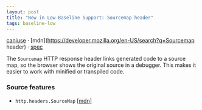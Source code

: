```yaml
---
layout: post
title: "New in Low Baseline Support: Sourcemap header"
tags: baseline-low
---
```


[caniuse](https://caniuse.com/?search=sourcemap-header) · [mdn](https://developer.mozilla.org/en-US/search?q=Sourcemap header) · [spec](https://tc39.es/source-map/)

The `Sourcemap` HTTP response header links generated code to a source map, so the browser shows the original source in a debugger. This makes it easier to work with minified or transpiled code.

### Source features

- ``http.headers.SourceMap`` [[mdn]](https://developer.mozilla.org/en-US/search?q=http.headers.SourceMap)
